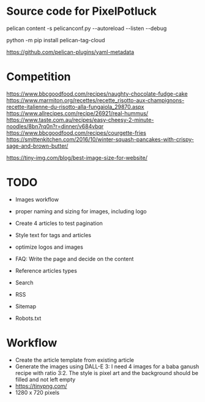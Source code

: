 # Source code for PixelPotluck

pelican content -s pelicanconf.py --autoreload --listen --debug

python -m pip install pelican-tag-cloud


https://github.com/pelican-plugins/yaml-metadata

# Competition

https://www.bbcgoodfood.com/recipes/naughty-chocolate-fudge-cake
https://www.marmiton.org/recettes/recette_risotto-aux-champignons-recette-italienne-du-risotto-alla-fungaiola_29870.aspx
https://www.allrecipes.com/recipe/26921/real-hummus/
https://www.taste.com.au/recipes/easy-cheesy-2-minute-noodles/8bn7rq0n?r=dinner/v684vbqr
https://www.bbcgoodfood.com/recipes/courgette-fries
https://smittenkitchen.com/2016/10/winter-squash-pancakes-with-crispy-sage-and-brown-butter/

https://tiny-img.com/blog/best-image-size-for-website/

# TODO

- Images workflow
- proper naming and sizing for images, including logo
- Create 4 articles to test pagination
- Style text for tags and articles
- optimize logos and images


- FAQ: Write the page and decide on the content


- Reference articles types
- Search
- RSS
- Sitemap
- Robots.txt

# Workflow

- Create the article template from existing article
- Generate the images using DALL-E 3: I need 4 images for a baba ganush recipe with ratio 3:2. The style is pixel art and the background should be filled and not left empty
- https://tinypng.com/
- 1280 x 720 pixels